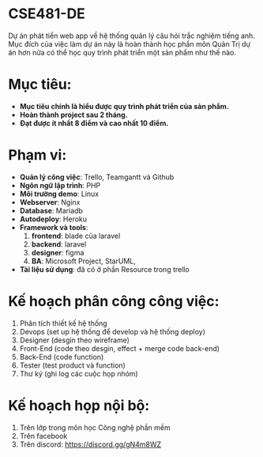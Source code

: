 # CSE481-DE
  Dự án phát tiển web app về hệ thống quản lý câu hỏi trắc nghiệm tiếng anh. Mục đích của việc làm dự án này là hoàn thành học phần môn Quản Trị dự án hơn nữa có thể học quy trình phát triển một sản phẩm như thế nào.
# Mục tiêu:

  - **Mục tiêu chính là hiểu được quy trình phát triển của sản phẩm.**
  - **Hoàn thành project sau 2 tháng.**
  - **Đạt được ít nhất 8 điểm và cao nhất 10 điểm.**

# Phạm vi:

  - **Quản lý công việc**: Trello, Teamgantt và Github
  - **Ngôn ngữ lập trình**: PHP
  - **Môi trường demo**: Linux
  - **Webserver**: Nginx
  - **Database**: Mariadb
  - **Autodeploy**: Heroku
  - **Framework và tools**:
    1. **frontend**: blade của laravel
    2. **backend**: laravel
    3. **designer**: figma
    4. **BA**: Microsoft Project, StarUML,
  - **Tài liệu sử dụng**: đã có ở phần Resource trong trello

# Kế hoạch phân công công việc:

  1. Phân tích thiết kế hệ thống
  2. Devops (set up hệ thống để develop và hệ thống deploy)
  3. Designer (desgin theo wireframe)
  4. Front-End (code theo desgin, effect + merge code back-end)
  5. Back-End (code function)
  6. Tester (test product và function)
  7. Thư ký (ghi log các cuộc họp nhóm)

# Kế hoạch họp nội bộ:

  1. Trên lớp trong môn học Công nghệ phần mềm
  2. Trên facebook
  3. Trên discord: https://discord.gg/gN4m8WZ

